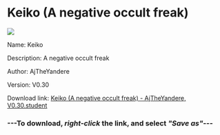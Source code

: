 # Keiko (A negative occult freak)

<img src = "https://raw.githubusercontent.com/Arbiter1223/Daigaku-Gurashi-Custom-Students/master/Students/Files/Keiko%20(A%20negative%20occult%20freak).png">

Name: Keiko

Description: A negative occult freak

Author: AjTheYandere

Version: V0.30

Download link: <a href="https://raw.githubusercontent.com/Arbiter1223/Daigaku-Gurashi-Custom-Students/master/Students/Files/Keiko%20(A%20negative%20occult%20freak)%20-%20AjTheYandere%2C%20V0.30.student">Keiko (A negative occult freak) - AjTheYandere, V0.30.student</a>

### ---**To download, _right-click_ the link, and select _"Save as"_**---
